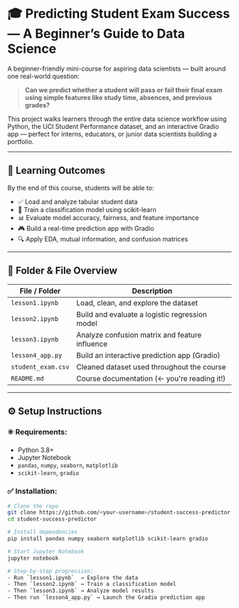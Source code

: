 # 🎓 Predicting Student Exam Success — A Beginner’s Guide to Data Science

A beginner-friendly mini-course for aspiring data scientists — built around one real-world question:

> **Can we predict whether a student will pass or fail their final exam using simple features like study time, absences, and previous grades?**

This project walks learners through the entire data science workflow using Python, the UCI Student Performance dataset, and an interactive Gradio app — perfect for interns, educators, or junior data scientists building a portfolio.

---

## 🌟 Learning Outcomes

By the end of this course, students will be able to:

- ✅ Load and analyze tabular student data  
- 🧠 Train a classification model using scikit-learn  
- 📊 Evaluate model accuracy, fairness, and feature importance  
- 🎮 Build a real-time prediction app with Gradio  
- 🔍 Apply EDA, mutual information, and confusion matrices

---

## 🧱 Folder & File Overview

| File / Folder        | Description                                      |
|----------------------|--------------------------------------------------|
| `lesson1.ipynb`      | Load, clean, and explore the dataset             |
| `lesson2.ipynb`      | Build and evaluate a logistic regression model   |
| `lesson3.ipynb`      | Analyze confusion matrix and feature influence   |
| `lesson4_app.py`     | Build an interactive prediction app (Gradio)     |
| `student_exam.csv`   | Cleaned dataset used throughout the course       |
| `README.md`          | Course documentation (← you're reading it!)      |

---

## ⚙️ Setup Instructions

### ✳️ Requirements:
- Python 3.8+
- Jupyter Notebook
- `pandas`, `numpy`, `seaborn`, `matplotlib`
- `scikit-learn`, `gradio`

### ✅ Installation:
```bash
# Clone the repo
git clone https://github.com/<your-username>/student-success-predictor
cd student-success-predictor

# Install dependencies
pip install pandas numpy seaborn matplotlib scikit-learn gradio

# Start Jupyter Notebook
jupyter notebook

# Step-by-step progression:
- Run `lesson1.ipynb`  → Explore the data
- Then `lesson2.ipynb` → Train a classification model
- Then `lesson3.ipynb` → Analyze model results
- Then run `lesson4_app.py` → Launch the Gradio prediction app
